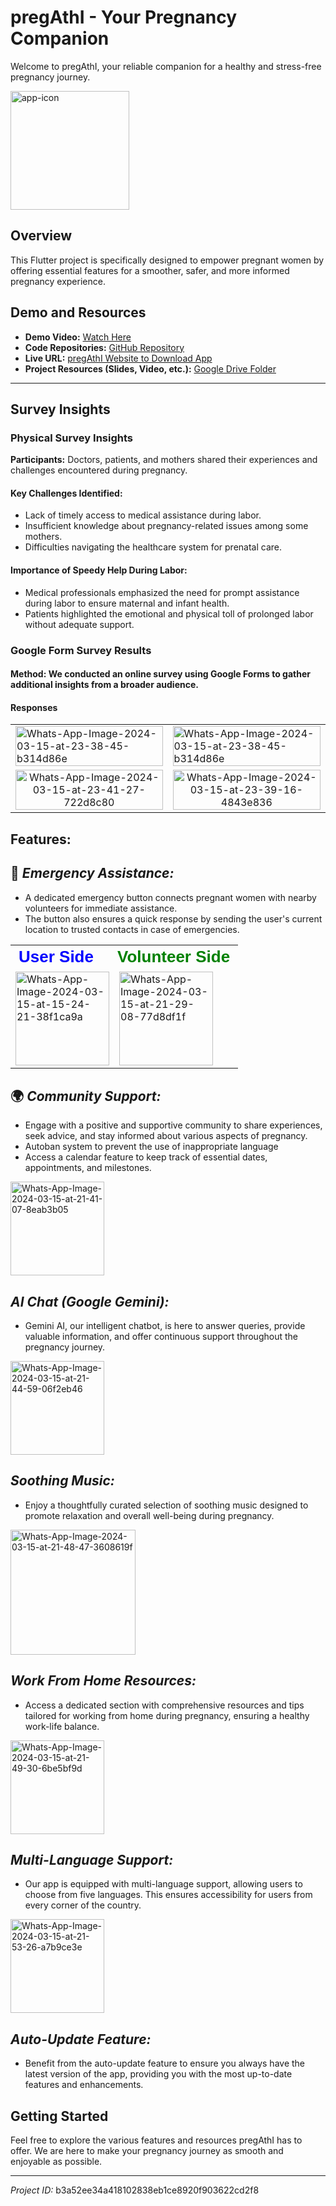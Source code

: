 # pregAthI - Your Pregnancy Companion

Welcome to pregAthI, your reliable companion for a healthy and stress-free pregnancy journey.
<div style="display: flex">
<a href="https://imgbb.com/"><img src="https://i.ibb.co/dr2KVxv/app-icon.png" alt="app-icon" border="0" height="190"></a>
</div>

## Overview

This Flutter project is specifically designed to empower pregnant women by offering essential features for a smoother, safer, and more informed pregnancy experience.

## Demo and Resources

- **Demo Video:** [Watch Here](https://youtu.be/Du0Lyp9z1M0)
- **Code Repositories:** [GitHub Repository](https://github.com/ahkharsha/pregAthI)
- **Live URL:** [pregAthI Website to Download App](https://pregathi-website.vercel.app/)
- **Project Resources (Slides, Video, etc.):** [Google Drive Folder](https://drive.google.com/drive/folders/19jE9CpVBF59y7n2bgry3vunF_A3skYwt?usp=sharing)

---

## Survey Insights

### Physical Survey Insights
**Participants:** Doctors, patients, and mothers shared their experiences and challenges encountered during pregnancy.

#### Key Challenges Identified:
- Lack of timely access to medical assistance during labor.
- Insufficient knowledge about pregnancy-related issues among some mothers.
- Difficulties navigating the healthcare system for prenatal care.

#### Importance of Speedy Help During Labor:
- Medical professionals emphasized the need for prompt assistance during labor to ensure maternal and infant health.
- Patients highlighted the emotional and physical toll of prolonged labor without adequate support.

### Google Form Survey Results
#### Method: We conducted an online survey using Google Forms to gather additional insights from a broader audience.
#### Responses
<table style="width: 100%;">
  <tr>
    <td>
      <a href="https://ibb.co/x2Q7JLT"><img src="https://i.ibb.co/RgWDzbw/Whats-App-Image-2024-03-15-at-23-38-45-b314d86e.jpg" alt="Whats-App-Image-2024-03-15-at-23-38-45-b314d86e" border="0"style="width: 100%;"></a>
    </td>
    <td>
      <a href="https://ibb.co/x2Q7JLT"><img src="https://i.ibb.co/RgWDzbw/Whats-App-Image-2024-03-15-at-23-38-45-b314d86e.jpg" alt="Whats-App-Image-2024-03-15-at-23-38-45-b314d86e" border="0"style="width: 100%;"></a>
    </td>
  </tr>
  <tr> 
    <td style="text-align: center;">
   <a href="https://ibb.co/XtFd9NZ"><img src="https://i.ibb.co/gJtXGHM/Whats-App-Image-2024-03-15-at-23-41-27-722d8c80.jpg" alt="Whats-App-Image-2024-03-15-at-23-41-27-722d8c80" border="0" style="width: 100%;"></a>  
    </td>
    <td style="text-align: center;">
      <a href="https://ibb.co/hY6qmfB"><img src="https://i.ibb.co/bb0fKJs/Whats-App-Image-2024-03-15-at-23-39-16-4843e836.jpg" alt="Whats-App-Image-2024-03-15-at-23-39-16-4843e836" border="0" style="width: 100%;"></a>
    </td>
  </tr>
</table>

## Features:

## 🚨 *Emergency Assistance:*

   - A dedicated emergency button connects pregnant women with nearby volunteers for immediate assistance.
   - The button also ensures a quick response by sending the user's current location to trusted contacts in case of emergencies.
  <table style="width: 100%;">
  <tr>
    <td style="padding-right: 5px; font-size: 26px; font-family: Arial, sans-serif; color: blue; font-weight: bold;">
      User Side
    </td>
    <td style="padding-left: 5px; font-size: 26px; font-family: Arial, sans-serif; color: green; font-weight: bold;">
      Volunteer Side
    </td>

  <tr>
    <td >
      <a href="https://ibb.co/LdFYLxB"><img src="https://i.ibb.co/CKcmkb4/Whats-App-Image-2024-03-15-at-15-24-21-38f1ca9a.jpg" alt="Whats-App-Image-2024-03-15-at-15-24-21-38f1ca9a" border="0" width="150"></a>
    </td>
    <td >
      <a href="https://ibb.co/9GhMXTp"><img src="https://i.ibb.co/YbXr9kN/Whats-App-Image-2024-03-15-at-21-29-08-77d8df1f.jpg" alt="Whats-App-Image-2024-03-15-at-21-29-08-77d8df1f" border="0" width="150"></a>
    </td>
  
  </tr>
  </table>


## 🌍 *Community Support:*

   - Engage with a positive and supportive community to share experiences, seek advice, and stay informed about various aspects of pregnancy.
   - Autoban system to prevent the use of inappropriate language
   - Access a calendar feature to keep track of essential dates, appointments, and milestones.  
   
   <a href="https://ibb.co/QPpK9JS"><img src="https://i.ibb.co/LxYZS0j/Whats-App-Image-2024-03-15-at-21-41-07-8eab3b05.jpg" alt="Whats-App-Image-2024-03-15-at-21-41-07-8eab3b05" border="0" width="150"></a>

## *AI Chat (Google Gemini):*
   - Gemini AI, our intelligent chatbot, is here to answer queries, provide valuable information, and offer continuous support throughout the pregnancy journey.
   
   <a href="https://ibb.co/s2JJBLQ"><img src="https://i.ibb.co/6mJJd6b/Whats-App-Image-2024-03-15-at-21-44-59-06f2eb46.jpg" alt="Whats-App-Image-2024-03-15-at-21-44-59-06f2eb46" border="0" width="150"></a>

## *Soothing Music:*
   - Enjoy a thoughtfully curated selection of soothing music designed to promote relaxation and overall well-being during pregnancy.
   
   <a href="https://ibb.co/KG2X6Kh"><img src="https://i.ibb.co/4f87W1t/Whats-App-Image-2024-03-15-at-21-48-47-3608619f.jpg" alt="Whats-App-Image-2024-03-15-at-21-48-47-3608619f" border="0" width="200"></a>

## *Work From Home Resources:*
   - Access a dedicated section with comprehensive resources and tips tailored for working from home during pregnancy, ensuring a healthy work-life balance.
   
   <a href="https://ibb.co/0sGKwNr"><img src="https://i.ibb.co/3RCvJXc/Whats-App-Image-2024-03-15-at-21-49-30-6be5bf9d.jpg" alt="Whats-App-Image-2024-03-15-at-21-49-30-6be5bf9d" border="0" width="150"></a>

## *Multi-Language Support:*
   - Our app is equipped with multi-language support, allowing users to choose from five languages. This ensures accessibility for users from every corner of the country.
  
   <a href="https://ibb.co/vYcN3T6"><img src="https://i.ibb.co/dgfNPVw/Whats-App-Image-2024-03-15-at-21-53-26-a7b9ce3e.jpg" alt="Whats-App-Image-2024-03-15-at-21-53-26-a7b9ce3e" border="0" width="150"></a>

## *Auto-Update Feature:*
   - Benefit from the auto-update feature to ensure you always have the latest version of the app, providing you with the most up-to-date features and enhancements.

## Getting Started

Feel free to explore the various features and resources pregAthI has to offer. We are here to make your pregnancy journey as smooth and enjoyable as possible.

---

*Project ID:* b3a52ee34a418102838eb1ce8920f903622cd2f8
